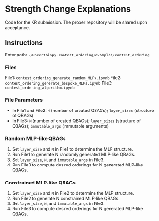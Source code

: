 # Strength Change Explanations

Code for the KR submission.
The proper repository will be shared upon acceptance.

## Instructions

Enter path: `./Uncertainpy-contest_ordering/examples/contest_ordering`

### Files
File1: `contest_ordering_generate_random_MLPs.ipynb`
File2: `contest_ordering_generate_bespoke_MLPs.ipynb`
File3: `contest_ordering_algorithm.ipynb`

### File Parameters 
* In File1 and File2: `N` (number of created QBAGs); `layer_sizes` (structure of QBAGs)
* In File3: `N` (number of created QBAGs); `layer_sizes` (structure of QBAGs); `immutable_args` (immutable arguments)

### Random MLP-like QBAGs
1. Set `layer_size` and `N` in File1 to determine the MLP structure.
2. Run File1 to generate N randomly generated MLP-like QBAGs.
3. Set `layer_size`, `N`, and `immutable_args` in File3.
4. Run File3 to compute desired orderings for N generated MLP-like QBAGs.

### Constrained MLP-like QBAGs
1. Set `layer_size` and `N` in File2 to determine the MLP structure.
2. Run File2 to generate N constrained MLP-like QBAGs.
3. Set `layer_size`, `N`, and `immutable_args` in File3.
4. Run File3 to compute desired orderings for N generated MLP-like QBAGs.
